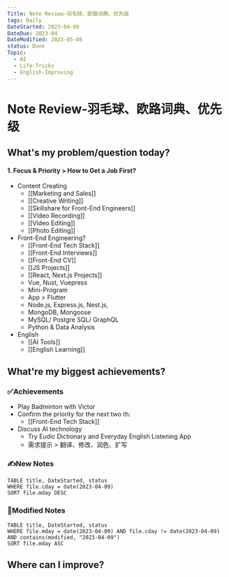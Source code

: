 ```yaml
---
Title: Note Review-羽毛球、欧路词典、优先级
tags: Daily
DateStarted: 2023-04-09
DateDue: 2023-04
DateModified: 2023-05-08
status: Done
Topic:
  - AI
  - Life-Tricks
  - English-Improving
---
```


# Note Review-羽毛球、欧路词典、优先级

## What's my problem/question today?

#### 1. Focus & Priority > How to Get a Job First?

- Content Creating
  - [[Marketing and Sales]]
  - [[Creative Writing]]
  - [[Skillshare for Front-End Engineers]]
  - [[Video Recording]]
  - [[Video Editing]]
  - [[Photo Editing]]
- Front-End Engineering?
  - [[Front-End Tech Stack]]
  - [[Front-End Interviews]]
  - [[Front-End CV]]
  - [[JS Projects]]
  - [[React, Next.js Projects]]
  - Vue, Nust, Vuepress
  - Mini-Program
  - App > Flutter
  - Node.js, Express.js, Nest.js,
  - MongoDB, Mongoose
  - MySQL/ Postgre SQL/ GraphQL
  - Python & Data Analysis
- English
  - [[AI Tools]]
  - [[English Learning]]

## What're my biggest achievements?

### ✅Achievements

- Play Badminton with Victor
- Confirm the priority for the next two th:
  - [[Front-End Tech Stack]]
- Discuss AI technology
  - Try Eudic Dictionary and Everyday English Listening App
  - 需求提示 > 翻译、修改、润色、扩写

### ✍️New Notes

```dataview
TABLE title, DateStarted, status
WHERE file.cday = date(2023-04-09)
SORT file.mday DESC
```

### 📝Modified Notes

```dataview
TABLE title, DateStarted, status
WHERE file.mday = date(2023-04-09) AND file.cday != date(2023-04-09) AND contains(modified, "2023-04-09")
SORT file.mday ASC
```

## Where can I improve?

